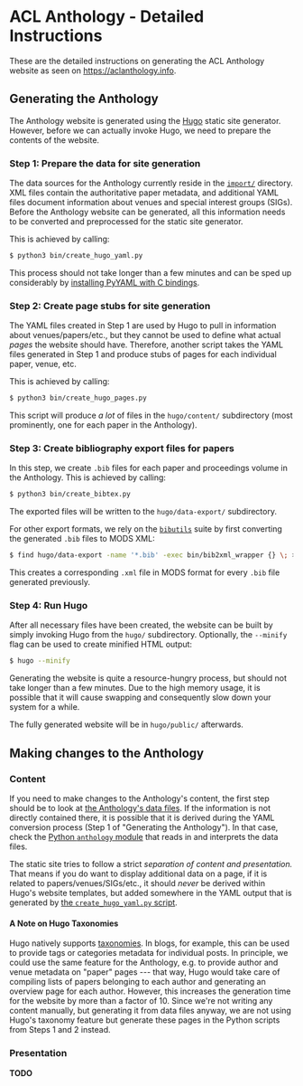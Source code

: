 # ACL Anthology - Detailed Instructions

These are the detailed instructions on generating the ACL Anthology website as
seen on <https://aclanthology.info>.


## Generating the Anthology

The Anthology website is generated using the [Hugo](https://gohugo.io) static
site generator.  However, before we can actually invoke Hugo, we need to prepare
the contents of the website.

### Step 1: Prepare the data for site generation

The data sources for the Anthology currently reside in the [`import/`](import/)
directory.  XML files contain the authoritative paper metadata, and additional
YAML files document information about venues and special interest groups (SIGs).
Before the Anthology website can be generated, all this information needs to be
converted and preprocessed for the static site generator.

This is achieved by calling:

```bash
$ python3 bin/create_hugo_yaml.py
```

This process should not take longer than a few minutes and can be sped up
considerably by [installing PyYAML with C
bindings](http://rmcgibbo.github.io/blog/2013/05/23/faster-yaml-parsing-with-libyaml/).

### Step 2: Create page stubs for site generation

The YAML files created in Step 1 are used by Hugo to pull in information about
venues/papers/etc., but they cannot be used to define what actual *pages* the
website should have.  Therefore, another script takes the YAML files generated
in Step 1 and produce stubs of pages for each individual paper, venue, etc.

This is achieved by calling:

```bash
$ python3 bin/create_hugo_pages.py
```

This script will produce *a lot* of files in the `hugo/content/` subdirectory
(most prominently, one for each paper in the Anthology).

### Step 3: Create bibliography export files for papers

In this step, we create `.bib` files for each paper and proceedings volume in
the Anthology.  This is achieved by calling:

```bash
$ python3 bin/create_bibtex.py
```

The exported files will be written to the `hugo/data-export/` subdirectory.

For other export formats, we rely on the
[`bibutils`](https://sourceforge.net/p/bibutils/home/Bibutils/) suite by
first converting the generated `.bib` files to MODS XML:

```bash
$ find hugo/data-export -name '*.bib' -exec bin/bib2xml_wrapper {} \; >/dev/null
```

This creates a corresponding `.xml` file in MODS format for every `.bib` file
generated previously.

### Step 4: Run Hugo

After all necessary files have been created, the website can be built by simply
invoking Hugo from the `hugo/` subdirectory.  Optionally, the `--minify` flag
can be used to create minified HTML output:

```bash
$ hugo --minify
```

Generating the website is quite a resource-hungry process, but should not take
longer than a few minutes.  Due to the high memory usage, it is possible that it
will cause swapping and consequently slow down your system for a while.

The fully generated website will be in `hugo/public/` afterwards.


## Making changes to the Anthology

### Content

If you need to make changes to the Anthology's content, the first step should be
to look at [the Anthology's data files](import/).  If the information is not
directly contained there, it is possible that it is derived during the YAML
conversion process (Step 1 of "Generating the Anthology").  In that case, check
the [Python `anthology` module](bin/anthology/) that reads in and interprets the
data files.

The static site tries to follow a strict *separation of content and
presentation.* That means if you do want to display additional data on a page,
if it is related to papers/venues/SIGs/etc., it should *never* be derived within
Hugo's website templates, but added somewhere in the YAML output that is
generated by [the `create_hugo_yaml.py` script](bin/create_hugo_yaml.py).

#### A Note on Hugo Taxonomies

Hugo natively supports
[taxonomies](https://gohugo.io/content-management/taxonomies/).  In blogs, for
example, this can be used to provide tags or categories metadata for individual
posts.  In principle, we could use the same feature for the Anthology, e.g. to
provide author and venue metadata on "paper" pages --- that way, Hugo would take
care of compiling lists of papers belonging to each author and generating an
overview page for each author.  However, this increases the generation time for
the website by more than a factor of 10.  Since we're not writing any content
manually, but generating it from data files anyway, we are not using Hugo's
taxonomy feature but generate these pages in the Python scripts from Steps 1 and
2 instead.


### Presentation

**TODO**

